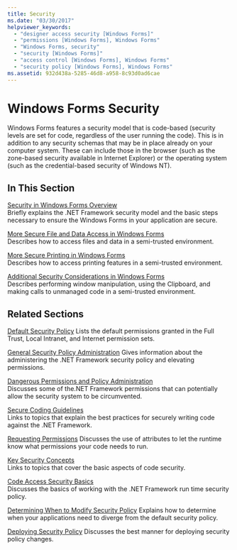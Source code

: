 ```yaml
---
title: Security
ms.date: "03/30/2017"
helpviewer_keywords: 
  - "designer access security [Windows Forms]"
  - "permissions [Windows Forms], Windows Forms"
  - "Windows Forms, security"
  - "security [Windows Forms]"
  - "access control [Windows Forms], Windows Forms"
  - "security policy [Windows Forms], Windows Forms"
ms.assetid: 932d438a-5285-46d8-a958-8c93d0ad6cae
---
```

# Windows Forms Security
Windows Forms features a security model that is code-based (security levels are set for code, regardless of the user running the code). This is in addition to any security schemas that may be in place already on your computer system. These can include those in the browser (such as the zone-based security available in Internet Explorer) or the operating system (such as the credential-based security of Windows NT).  
  
## In This Section  
 [Security in Windows Forms Overview](security-in-windows-forms-overview.md)  
 Briefly explains the .NET Framework security model and the basic steps necessary to ensure the Windows Forms in your application are secure.  
  
 [More Secure File and Data Access in Windows Forms](more-secure-file-and-data-access-in-windows-forms.md)  
 Describes how to access files and data in a semi-trusted environment.  
  
 [More Secure Printing in Windows Forms](more-secure-printing-in-windows-forms.md)  
 Describes how to access printing features in a semi-trusted environment.  
  
 [Additional Security Considerations in Windows Forms](additional-security-considerations-in-windows-forms.md)  
 Describes performing window manipulation, using the Clipboard, and making calls to unmanaged code in a semi-trusted environment.  
  
## Related Sections  
 [Default Security Policy](https://docs.microsoft.com/previous-versions/dotnet/netframework-4.0/03kwzyfc(v=vs.100))  
 Lists the default permissions granted in the Full Trust, Local Intranet, and Internet permission sets.  
  
 [General Security Policy Administration](https://docs.microsoft.com/previous-versions/dotnet/netframework-4.0/ed5htz45(v=vs.100))  
 Gives information about the administering the .NET Framework security policy and elevating permissions.  
  
 [Dangerous Permissions and Policy Administration](https://docs.microsoft.com/dotnet/framework/misc/dangerous-permissions-and-policy-administration)  
 Discusses some of the.NET Framework permissions that can potentially allow the security system to be circumvented.  
  
 [Secure Coding Guidelines](https://docs.microsoft.com/dotnet/standard/security/secure-coding-guidelines)  
 Links to topics that explain the best practices for securely writing code against the .NET Framework.  
  
 [Requesting Permissions](https://docs.microsoft.com/previous-versions/dotnet/netframework-4.0/yd267cce(v=vs.100))  
 Discusses the use of attributes to let the runtime know what permissions your code needs to run.  
  
 [Key Security Concepts](https://docs.microsoft.com/dotnet/standard/security/key-security-concepts)  
 Links to topics that cover the basic aspects of code security.  
  
 [Code Access Security Basics](https://docs.microsoft.com/dotnet/framework/misc/code-access-security-basics)  
 Discusses the basics of working with the .NET Framework run time security policy.  
  
 [Determining When to Modify Security Policy](https://docs.microsoft.com/previous-versions/dotnet/netframework-4.0/xky659fc(v=vs.100))  
 Explains how to determine when your applications need to diverge from the default security policy.  
  
 [Deploying Security Policy](https://docs.microsoft.com/previous-versions/dotnet/netframework-4.0/13wcxx6y(v=vs.100))  
 Discusses the best manner for deploying security policy changes.
